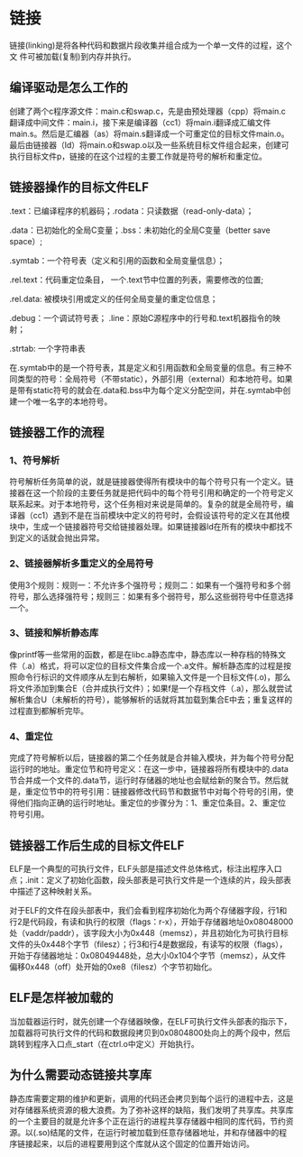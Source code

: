 #  链接

链接(linking)是将各种代码和数据片段收集并组合成为一个单一文件的过程，这个文 件可被加载(复制)到内存并执行。

##  编译驱动是怎么工作的

创建了两个c程序源文件：main.c和swap.c，先是由预处理器（cpp）将main.c翻译成中间文件：main.i，接下来是编译器（cc1）将main.i翻译成汇编文件main.s。然后是汇编器（as）将main.s翻译成一个可重定位的目标文件main.o。最后由链接器（ld）将main.o和swap.o以及一些系统目标文件组合起来，创建可执行目标文件p，链接的在这个过程的主要工作就是符号的解析和重定位。

## 链接器操作的目标文件ELF

.text：已编译程序的机器码；.rodata：只读数据（read-only-data）；

.data：已初始化的全局C变量；.bss：未初始化的全局C变量（better save space）;

.symtab：一个符号表（定义和引用的函数和全局变量信息）；

.rel.text：代码重定位条目， 一个.text节中位置的列表，需要修改的位置;

.rel.data: 被模块引用或定义的任何全局变量的重定位信息；

.debug：一个调试符号表； .line：原始C源程序中的行号和.text机器指令的映射；

.strtab: 一个字符串表

在.symtab中的是一个符号表，其是定义和引用函数和全局变量的信息。有三种不同类型的符号：全局符号（不带static），外部引用（external）和本地符号。如果是带有static符号的就会在.data和.bss中为每个定义分配空间，并在.symtab中创建一个唯一名字的本地符号。

##  链接器工作的流程

### 1、符号解析

符号解析任务简单的说，就是链接器使得所有模块中的每个符号只有一个定义。链接器在这一个阶段的主要任务就是把代码中的每个符号引用和确定的一个符号定义联系起来。对于本地符号，这个任务相对来说是简单的。复杂的就是全局符号，编译器（cc1）遇到不是在当前模块中定义的符号时，会假设该符号的定义在其他模块中，生成一个链接器符号交给链接器处理。如果链接器ld在所有的模块中都找不到定义的话就会抛出异常。

### 2、链接器解析多重定义的全局符号

使用3个规则：规则一：不允许多个强符号；规则二：如果有一个强符号和多个弱符号，那么选择强符号；规则三：如果有多个弱符号，那么这些弱符号中任意选择一个。

### 3、链接和解析静态库

像printf等一些常用的函数，都是在libc.a静态库中，静态库以一种存档的特殊文件（.a）格式，将可以定位的目标文件集合成一个.a文件。解析静态库的过程是按照命令行标识的文件顺序从左到右解析，如果输入文件是一个目标文件(.o)，那么将文件添加到集合E（合并成执行文件）；如果f是一个存档文件（.a），那么就尝试解析集合U（未解析的符号），能够解析的话就将其加载到集合E中去；重复这样的过程直到都解析完毕。

### 4、重定位

完成了符号解析以后，链接器的第二个任务就是合并输入模块，并为每个符号分配运行时的地址。重定位节和符号定义：在这一步中，链接器将所有模块中的.data节合并成一个文件的.data节，运行时存储器的地址也会赋给新的聚合节。然后就是，重定位节中的符号引用：链接器修改代码节和数据节中对每个符号的引用，使得他们指向正确的运行时地址。重定位的步骤分为：1、重定位条目。2、重定位符号引用。

## 链接器工作后生成的目标文件ELF

ELF是一个典型的可执行文件，ELF头部是描述文件总体格式，标注出程序入口点；.init：定义了初始化函数，段头部表是可执行文件是一个连续的片，段头部表中描述了这种映射关系。

对于ELF的文件在段头部表中，我们会看到程序初始化为两个存储器字段，行1和行2是代码段，有读和执行的权限（flags：r-x），开始于存储器地址0x08048000处（vaddr/paddr），该字段大小为0x448（memsz），并且初始化为可执行目标文件的头0x448个字节（filesz）；行3和行4是数据段，有读写的权限（flags），开始于存储器地址：0x08049448处，总大小0x104个字节（memsz），从文件偏移0x448（off）处开始的0xe8（filesz）个字节初始化。

## ELF是怎样被加载的

当加载器运行时，就先创建一个存储器映像，在ELF可执行文件头部表的指示下，加载器将可执行文件的代码和数据段拷贝到0x0804800处向上的两个段中，然后跳转到程序入口点_start（在ctrl.o中定义）开始执行。

## 为什么需要动态链接共享库

静态库需要定期的维护和更新，调用的代码还会拷贝到每个运行的进程中去，这是对存储器系统资源的极大浪费。为了弥补这样的缺陷，我们发明了共享库。共享库的一个主要目的就是允许多个正在运行的进程共享存储器中相同的库代码，节约资源。以(.so)结尾的文件，在运行时被加载到任意存储器地址，并和存储器中的程序链接起来，以后的进程要用到这个库就从这个固定的位置开始访问。





